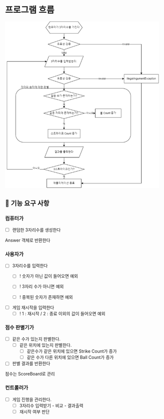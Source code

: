 # 프로그램 흐름

![flowchart](flowchart.png)

## 🚀 기능 요구 사항

### 컴퓨터가

- [ ] 랜덤한 3자리수를 생성한다

Answer 객체로 반환한다

### 사용자가

- [ ] 3자리수를 입력한다
    - [ ] ! 숫자가 아닌 값이 들어오면 예외
    - [ ] ! 3자리 수가 아니면 예외
    - [ ] ! 중복된 숫자가 존재하면 예외


- [ ] 게임 재시작을 입력한다
    - [ ] ! 1 : 재시작 / 2 : 종료 이외의 값이 들어오면 예외

### 점수 판별기가

- [ ] 같은 수가 있는지 판별한다.
    - [ ] 같은 위치에 있는지 판별한다.
        - [ ] 같은수가 같은 위치에 있으면 Strike Count가 증가
        - [ ] 같은 수가 다른 위치에 있으면 Ball Count가 증가

- [ ] 판별 결과를 반환한다

점수는 ScoreBoard로 관리

### 컨트롤러가

- [ ] 게임 진행을 관리한다.
    - [ ] 3자리수 입력받기 - 비교 - 결과출력
    - [ ] 재시작 여부 판단